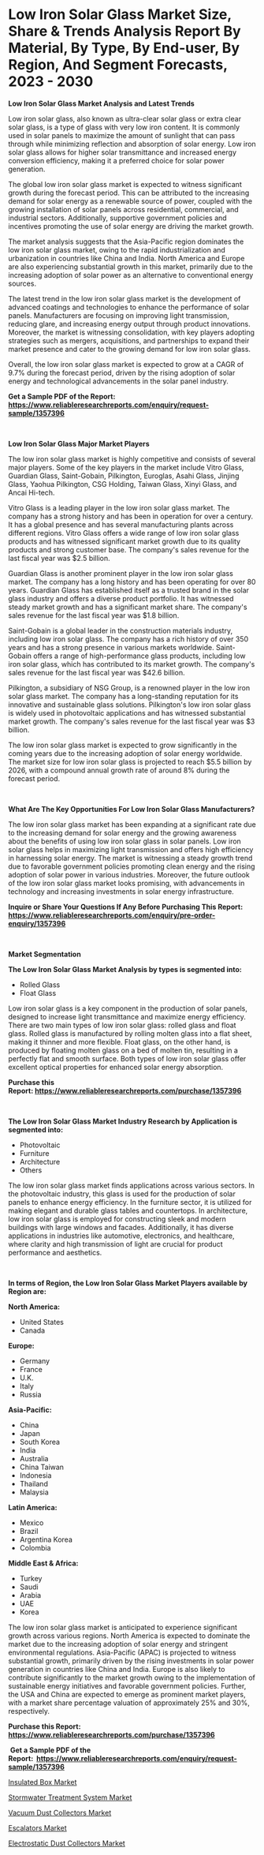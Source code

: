 <p><h1>Low Iron Solar Glass Market Size, Share & Trends Analysis Report By Material, By Type, By End-user, By Region, And Segment Forecasts, 2023 - 2030</h1></p><p><strong>Low Iron Solar Glass Market Analysis and Latest Trends</strong></p>
<p><p>Low iron solar glass, also known as ultra-clear solar glass or extra clear solar glass, is a type of glass with very low iron content. It is commonly used in solar panels to maximize the amount of sunlight that can pass through while minimizing reflection and absorption of solar energy. Low iron solar glass allows for higher solar transmittance and increased energy conversion efficiency, making it a preferred choice for solar power generation.</p><p>The global low iron solar glass market is expected to witness significant growth during the forecast period. This can be attributed to the increasing demand for solar energy as a renewable source of power, coupled with the growing installation of solar panels across residential, commercial, and industrial sectors. Additionally, supportive government policies and incentives promoting the use of solar energy are driving the market growth.</p><p>The market analysis suggests that the Asia-Pacific region dominates the low iron solar glass market, owing to the rapid industrialization and urbanization in countries like China and India. North America and Europe are also experiencing substantial growth in this market, primarily due to the increasing adoption of solar power as an alternative to conventional energy sources.</p><p>The latest trend in the low iron solar glass market is the development of advanced coatings and technologies to enhance the performance of solar panels. Manufacturers are focusing on improving light transmission, reducing glare, and increasing energy output through product innovations. Moreover, the market is witnessing consolidation, with key players adopting strategies such as mergers, acquisitions, and partnerships to expand their market presence and cater to the growing demand for low iron solar glass.</p><p>Overall, the low iron solar glass market is expected to grow at a CAGR of 9.7% during the forecast period, driven by the rising adoption of solar energy and technological advancements in the solar panel industry.</p></p>
<p><strong>Get a Sample PDF of the Report:&nbsp; <a href="https://www.reliableresearchreports.com/enquiry/request-sample/1357396">https://www.reliableresearchreports.com/enquiry/request-sample/1357396</a></strong></p>
<p>&nbsp;</p>
<p><strong>Low Iron Solar Glass Major Market Players</strong></p>
<p><p>The low iron solar glass market is highly competitive and consists of several major players. Some of the key players in the market include Vitro Glass, Guardian Glass, Saint-Gobain, Pilkington, Euroglas, Asahi Glass, Jinjing Glass, Yaohua Pilkington, CSG Holding, Taiwan Glass, Xinyi Glass, and Ancai Hi-tech.</p><p>Vitro Glass is a leading player in the low iron solar glass market. The company has a strong history and has been in operation for over a century. It has a global presence and has several manufacturing plants across different regions. Vitro Glass offers a wide range of low iron solar glass products and has witnessed significant market growth due to its quality products and strong customer base. The company's sales revenue for the last fiscal year was $2.5 billion.</p><p>Guardian Glass is another prominent player in the low iron solar glass market. The company has a long history and has been operating for over 80 years. Guardian Glass has established itself as a trusted brand in the solar glass industry and offers a diverse product portfolio. It has witnessed steady market growth and has a significant market share. The company's sales revenue for the last fiscal year was $1.8 billion.</p><p>Saint-Gobain is a global leader in the construction materials industry, including low iron solar glass. The company has a rich history of over 350 years and has a strong presence in various markets worldwide. Saint-Gobain offers a range of high-performance glass products, including low iron solar glass, which has contributed to its market growth. The company's sales revenue for the last fiscal year was $42.6 billion.</p><p>Pilkington, a subsidiary of NSG Group, is a renowned player in the low iron solar glass market. The company has a long-standing reputation for its innovative and sustainable glass solutions. Pilkington's low iron solar glass is widely used in photovoltaic applications and has witnessed substantial market growth. The company's sales revenue for the last fiscal year was $3 billion.</p><p>The low iron solar glass market is expected to grow significantly in the coming years due to the increasing adoption of solar energy worldwide. The market size for low iron solar glass is projected to reach $5.5 billion by 2026, with a compound annual growth rate of around 8% during the forecast period.</p></p>
<p>&nbsp;</p>
<p><strong>What Are The Key Opportunities For Low Iron Solar Glass Manufacturers?</strong></p>
<p><p>The low iron solar glass market has been expanding at a significant rate due to the increasing demand for solar energy and the growing awareness about the benefits of using low iron solar glass in solar panels. Low iron solar glass helps in maximizing light transmission and offers high efficiency in harnessing solar energy. The market is witnessing a steady growth trend due to favorable government policies promoting clean energy and the rising adoption of solar power in various industries. Moreover, the future outlook of the low iron solar glass market looks promising, with advancements in technology and increasing investments in solar energy infrastructure.</p></p>
<p><strong>Inquire or Share Your Questions If Any Before Purchasing This Report: <a href="https://www.reliableresearchreports.com/enquiry/pre-order-enquiry/1357396">https://www.reliableresearchreports.com/enquiry/pre-order-enquiry/1357396</a></strong></p>
<p>&nbsp;</p>
<p><strong>Market Segmentation</strong></p>
<p><strong>The Low Iron Solar Glass Market Analysis by types is segmented into:</strong></p>
<p><ul><li>Rolled Glass</li><li>Float Glass</li></ul></p>
<p><p>Low iron solar glass is a key component in the production of solar panels, designed to increase light transmittance and maximize energy efficiency. There are two main types of low iron solar glass: rolled glass and float glass. Rolled glass is manufactured by rolling molten glass into a flat sheet, making it thinner and more flexible. Float glass, on the other hand, is produced by floating molten glass on a bed of molten tin, resulting in a perfectly flat and smooth surface. Both types of low iron solar glass offer excellent optical properties for enhanced solar energy absorption.</p></p>
<p><strong>Purchase this Report:&nbsp;<a href="https://www.reliableresearchreports.com/purchase/1357396">https://www.reliableresearchreports.com/purchase/1357396</a></strong></p>
<p>&nbsp;</p>
<p><strong>The Low Iron Solar Glass Market Industry Research by Application is segmented into:</strong></p>
<p><ul><li>Photovoltaic</li><li>Furniture</li><li>Architecture</li><li>Others</li></ul></p>
<p><p>The low iron solar glass market finds applications across various sectors. In the photovoltaic industry, this glass is used for the production of solar panels to enhance energy efficiency. In the furniture sector, it is utilized for making elegant and durable glass tables and countertops. In architecture, low iron solar glass is employed for constructing sleek and modern buildings with large windows and facades. Additionally, it has diverse applications in industries like automotive, electronics, and healthcare, where clarity and high transmission of light are crucial for product performance and aesthetics.</p></p>
<p>&nbsp;</p>
<p><strong>In terms of Region, the Low Iron Solar Glass Market Players available by Region are:</strong></p>
<p>
    <p> <strong> North America: </strong>
        <ul>
            <li>United States</li>
            <li>Canada</li>
        </ul>
        </p> 
    <p> <strong> Europe: </strong>
        <ul>
            <li>Germany</li>
            <li>France</li>
            <li>U.K.</li>
            <li>Italy</li>
            <li>Russia</li>
        </ul>
        </p> 
    <p> <strong> Asia-Pacific: </strong>
        <ul>
            <li>China</li>
            <li>Japan</li>
            <li>South Korea</li>
            <li>India</li>
            <li>Australia</li>
            <li>China Taiwan</li>
            <li>Indonesia</li>
            <li>Thailand</li>
            <li>Malaysia</li>
        </ul>
        </p> 
    <p> <strong> Latin America: </strong>
        <ul>
            <li>Mexico</li>
            <li>Brazil</li>
            <li>Argentina Korea</li>
            <li>Colombia</li>
        </ul>
        </p> 
    <p> <strong> Middle East & Africa: </strong>
        <ul>
            <li>Turkey</li>
            <li>Saudi</li>
            <li>Arabia</li>
            <li>UAE</li>
            <li>Korea</li>
        </ul>
    </p>
    </p>
<p><p>The low iron solar glass market is anticipated to experience significant growth across various regions. North America is expected to dominate the market due to the increasing adoption of solar energy and stringent environmental regulations. Asia-Pacific (APAC) is projected to witness substantial growth, primarily driven by the rising investments in solar power generation in countries like China and India. Europe is also likely to contribute significantly to the market growth owing to the implementation of sustainable energy initiatives and favorable government policies. Further, the USA and China are expected to emerge as prominent market players, with a market share percentage valuation of approximately 25% and 30%, respectively.</p></p>
<p><strong>Purchase this Report: <a href="https://www.reliableresearchreports.com/purchase/1357396">https://www.reliableresearchreports.com/purchase/1357396</a></strong></p>
<p>&nbsp;<strong>Get a Sample PDF of the Report:&nbsp;&nbsp;<a href="https://www.reliableresearchreports.com/enquiry/request-sample/1357396">https://www.reliableresearchreports.com/enquiry/request-sample/1357396</a></strong></p>
<p><strong></strong></p>
<p><p><a href="https://medium.com/@patriciaday39/insulated-box-market-insights-into-market-cagr-market-trends-and-growth-strategies-84b3708d0d7a">Insulated Box Market</a></p><p><a href="https://medium.com/@kennethjensen27/stormwater-treatment-system-market-competitive-analysis-market-trends-and-forecast-to-2030-d16d05486aba">Stormwater Treatment System Market</a></p><p><a href="https://github.com/sofayahoo2023/Market-Research-Report-List-1/blob/main/vacuum-dust-collectors-market.md">Vacuum Dust Collectors Market</a></p><p><a href="https://medium.com/@angelageorge32/escalators-market-trends-forecast-and-competitive-analysis-to-2030-7097ce156828">Escalators Market</a></p><p><a href="https://github.com/vimar16th/Market-Research-Report-List-1/blob/main/electrostatic-dust-collectors-market.md">Electrostatic Dust Collectors Market</a></p></p>